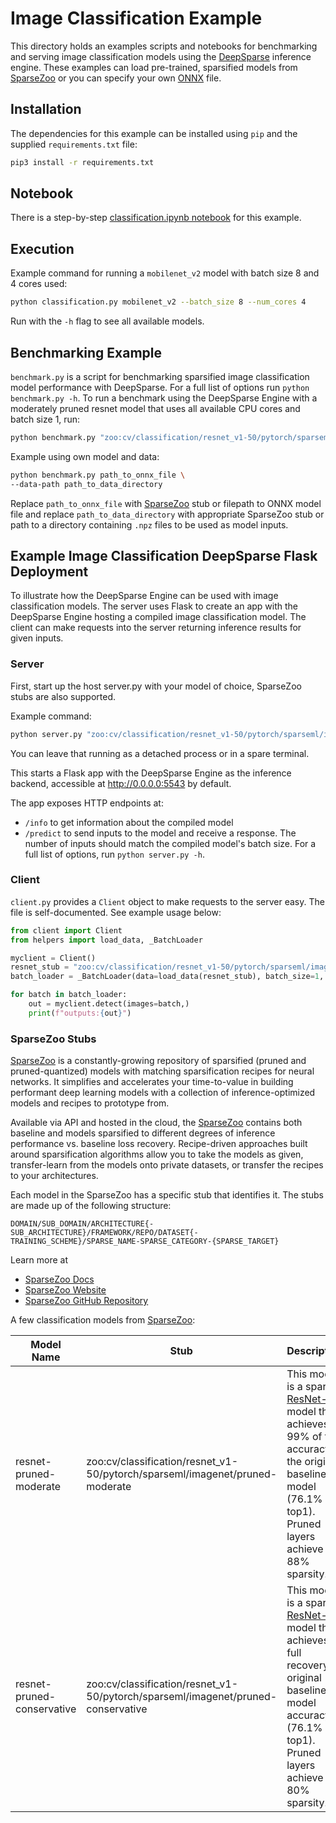 <!--
Copyright (c) 2021 - present / Neuralmagic, Inc. All Rights Reserved.

Licensed under the Apache License, Version 2.0 (the "License");
you may not use this file except in compliance with the License.
You may obtain a copy of the License at

   http://www.apache.org/licenses/LICENSE-2.0

Unless required by applicable law or agreed to in writing,
software distributed under the License is distributed on an "AS IS" BASIS,
WITHOUT WARRANTIES OR CONDITIONS OF ANY KIND, either express or implied.
See the License for the specific language governing permissions and
limitations under the License.
-->

# Image Classification Example

This directory holds an examples scripts and notebooks for benchmarking and serving image classification models using the [DeepSparse](https://docs.neuralmagic.com/deepsparse//index.html) inference engine.
These examples can load pre-trained, sparsified models from [SparseZoo](https://github.com/neuralmagic/sparsezoo) 
or you can specify your own [ONNX](https://github.com/onnx/onnx) file.
## Installation
The dependencies for this example can be installed using `pip` and the supplied `requirements.txt` file:
```bash
pip3 install -r requirements.txt
```

## Notebook

There is a step-by-step [classification.ipynb notebook](https://github.com/neuralmagic/deepsparse/blob/main/examples/classification/classification.ipynb) for this example.

## Execution

Example command for running a `mobilenet_v2` model with batch size 8 and 4 cores used:
```bash
python classification.py mobilenet_v2 --batch_size 8 --num_cores 4
```

Run with the `-h` flag to see all available models.

## Benchmarking Example
`benchmark.py` is a script for benchmarking sparsified image classification model performance with DeepSparse. For a full list of options run `python benchmark.py -h`.
To run a benchmark using the DeepSparse Engine with a moderately pruned resnet model that uses all available CPU cores and batch size 1, run:

```bash
python benchmark.py "zoo:cv/classification/resnet_v1-50/pytorch/sparseml/imagenet/pruned-moderate"
```

Example using own model and data:

```bash
python benchmark.py path_to_onnx_file \
--data-path path_to_data_directory
```

Replace `path_to_onnx_file` with [SparseZoo](http://sparsezoo.neuralmagic.com/) stub or filepath to ONNX model file and replace `path_to_data_directory` with appropriate SparseZoo stub or path to a directory containing `.npz` files to be used as model inputs.
## Example Image Classification DeepSparse Flask Deployment
To illustrate how the DeepSparse Engine can be used with image classification models.
The server uses Flask to create an app with the DeepSparse Engine hosting a compiled image classification model. The client can make requests into the server returning inference results for given inputs.

### Server
First, start up the host server.py with your model of choice, SparseZoo stubs are also supported.

Example command:
```bash
python server.py "zoo:cv/classification/resnet_v1-50/pytorch/sparseml/imagenet/pruned-moderate"
```

You can leave that running as a detached process or in a spare terminal.

This starts a Flask app with the DeepSparse Engine as the inference backend, accessible at http://0.0.0.0:5543 by default.

The app exposes HTTP endpoints at:

- `/info` to get information about the compiled model
- `/predict` to send inputs to the model and receive a response. The number of inputs should match the compiled model's batch size.
For a full list of options, run `python server.py -h`.
  
### Client

`client.py` provides a `Client` object to make requests to the 
server easy.
The file is self-documented.  See example usage below:

```python
from client import Client
from helpers import load_data, _BatchLoader

myclient = Client()
resnet_stub = "zoo:cv/classification/resnet_v1-50/pytorch/sparseml/imagenet/pruned-moderate"
batch_loader = _BatchLoader(data=load_data(resnet_stub), batch_size=1, iterations=1)

for batch in batch_loader:
    out = myclient.detect(images=batch,)
    print(f"outputs:{out}")
```

### SparseZoo Stubs
[SparseZoo](http://sparsezoo.neuralmagic.com/) is a constantly-growing repository of sparsified (pruned and 
pruned-quantized) models with matching sparsification recipes for neural networks. It simplifies and accelerates your time-to-value in building performant deep learning models with a collection of inference-optimized models and recipes to prototype from.

Available via API and hosted in the cloud, the [SparseZoo](http://sparsezoo.neuralmagic.com/) contains both 
baseline and models sparsified to different degrees of inference performance vs. baseline loss recovery. Recipe-driven approaches built around sparsification algorithms allow you to take the models as given, transfer-learn from the models onto private datasets, or transfer the recipes to your architectures.

Each model in the SparseZoo has a specific stub that identifies it. The stubs are made up of the following structure:

`DOMAIN/SUB_DOMAIN/ARCHITECTURE{-SUB_ARCHITECTURE}/FRAMEWORK/REPO/DATASET{-TRAINING_SCHEME}/SPARSE_NAME-SPARSE_CATEGORY-{SPARSE_TARGET}`

Learn more at 
- [SparseZoo Docs](https://docs.neuralmagic.com/sparsezoo/)
- [SparseZoo Website](https://sparsezoo.neuralmagic.com/) 
- [SparseZoo GitHub Repository](https://github.com/neuralmagic/sparsezoo)

A few classification models from [SparseZoo](https://sparsezoo.neuralmagic.com/):

| Model Name     |      Stub      | Description |
|----------|-------------|-------------|
| resnet-pruned-moderate | zoo:cv/classification/resnet_v1-50/pytorch/sparseml/imagenet/pruned-moderate |This model is a sparse, [ResNet-50](https://arxiv.org/abs/1512.03385) model that achieves 99% of the accuracy of the original baseline model (76.1% top1). Pruned layers achieve 88% sparsity.|
|resnet-pruned-conservative|zoo:cv/classification/resnet_v1-50/pytorch/sparseml/imagenet/pruned-conservative|This model is a sparse, [ResNet-50](https://arxiv.org/abs/1512.03385) model that achieves full recovery original baseline model accuracy (76.1% top1). Pruned layers achieve 80% sparsity.|
